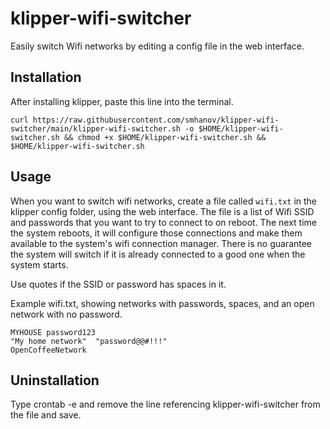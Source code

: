 # klipper-wifi-switcher
Easily switch Wifi networks by editing a config file in the web interface.

## Installation
After installing klipper, paste this line into the terminal.

    curl https://raw.githubusercontent.com/smhanov/klipper-wifi-switcher/main/klipper-wifi-switcher.sh -o $HOME/klipper-wifi-switcher.sh && chmod +x $HOME/klipper-wifi-switcher.sh && $HOME/klipper-wifi-switcher.sh
    
## Usage
When you want to switch wifi networks, create a file called `wifi.txt` in the klipper config folder, using the web interface. The file is a list of Wifi SSID and passwords that you want to try to connect to on reboot. The next time the system reboots, it will configure those connections and make them available to the system's wifi connection manager. There is no guarantee the system will switch if it is already connected to a good one when the system starts.

Use quotes if the SSID or password has spaces in it.

Example wifi.txt, showing networks with passwords, spaces, and an open network with no password.

    MYHOUSE password123
    "My home network"  "password@@#!!!"
    OpenCoffeeNetwork
 
 ## Uninstallation
 Type crontab -e and remove the line referencing klipper-wifi-switcher from the file and save.
